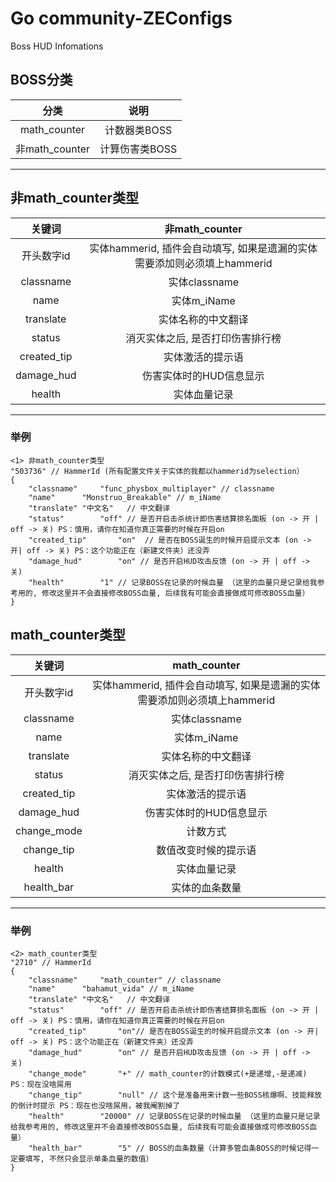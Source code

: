 # Go community-ZEConfigs
Boss HUD Infomations
## BOSS分类
| 分类 | 说明            		|
|:----------:|:-------------------:|
| math_counter  | 计数器类BOSS  	|
| 非math_counter  | 计算伤害类BOSS 	|
---
## 非math_counter类型
| 关键词 | 非math_counter |
|:----------:|:-------------------:|
| 开头数字id  | 实体hammerid, 插件会自动填写, 如果是遗漏的实体需要添加则必须填上hammerid 	|
| classname  | 实体classname	|
| name  | 实体m_iName	|
| translate  | 实体名称的中文翻译	|
| status  | 消灭实体之后, 是否打印伤害排行榜	|
| created_tip | 实体激活的提示语	|
| damage_hud  | 伤害实体时的HUD信息显示	|
| health  | 实体血量记录	|
---

### 举例
```
<1> 非math_counter类型
"503736" // HammerId (所有配置文件关于实体的我都以hammerid为selection）
{
	"classname"		"func_physbox_multiplayer" // classname
	"name"		"Monstruo_Breakable" // m_iName
	"translate"	"中文名"	// 中文翻译
	"status"		"off" // 是否开启击杀统计即伤害结算排名面板 (on -> 开 | off -> 关) PS：慎用，请你在知道你真正需要的时候在开启on
	"created_tip"		"on"  // 是否在BOSS诞生的时候开启提示文本 (on -> 开| off -> 关) PS：这个功能正在（新建文件夹）还没弄
	"damage_hud"		"on" // 是否开启HUD攻击反馈 (on -> 开 | off -> 关)
	"health"		"1" // 记录BOSS在记录的时候血量 （这里的血量只是记录给我参考用的, 修改这里并不会直接修改BOSS血量, 后续我有可能会直接做成可修改BOSS血量）
}
```

## math_counter类型
| 关键词 | math_counter |
|:----------:|:-------------------:|
| 开头数字id  | 实体hammerid, 插件会自动填写, 如果是遗漏的实体需要添加则必须填上hammerid 	|
| classname  | 实体classname	|
| name  | 实体m_iName	|
| translate  | 实体名称的中文翻译	|
| status  | 消灭实体之后, 是否打印伤害排行榜	|
| created_tip | 实体激活的提示语	|
| damage_hud  | 伤害实体时的HUD信息显示	|
| change_mode  | 计数方式	|
| change_tip  | 数值改变时候的提示语	|
| health  | 实体血量记录	|
| health_bar  | 实体的血条数量	|
---

### 举例
```
<2> math_counter类型
"2710" // HammerId
{
	"classname"		"math_counter" // classname
	"name"		"bahamut_vida" // m_iName
	"translate"	"中文名"	// 中文翻译
	"status"		"off" // 是否开启击杀统计即伤害结算排名面板 (on -> 开 | off -> 关) PS：慎用，请你在知道你真正需要的时候在开启on
	"created_tip"		"on"// 是否在BOSS诞生的时候开启提示文本 (on -> 开| off -> 关) PS：这个功能正在（新建文件夹）还没弄
	"damage_hud"		"on" // 是否开启HUD攻击反馈 (on -> 开 | off -> 关)
	"change_mode"		"+" // math_counter的计数模式(+是递增,-是递减) PS：现在没啥屌用
	"change_tip"		"null" // 这个是准备用来计数一些BOSS核爆啊、技能释放的倒计时提示 PS：现在也没啥屌用，被我阉割掉了
	"health"		"20000" // 记录BOSS在记录的时候血量 （这里的血量只是记录给我参考用的, 修改这里并不会直接修改BOSS血量, 后续我有可能会直接做成可修改BOSS血量）
	"health_bar"		"5" // BOSS的血条数量（计算多管血条BOSS的时候记得一定要填写, 不然只会显示单条血量的数值）
}
```
